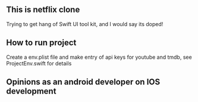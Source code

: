 ## This is netflix clone

Trying to get hang of Swift UI tool kit, and I would say its doped!

## How to run project
Create a env.plist file and make entry of api keys for youtube and tmdb, see ProjectEnv.swift for details

## Opinions as an android developer on IOS development






